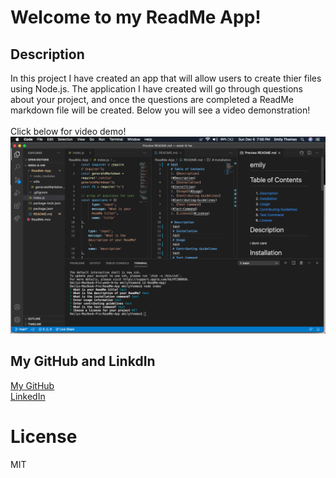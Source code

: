 # Welcome to my ReadMe App!
  ## Description
   In this project I have created an app that will allow users to create thier files using Node.js. The application I have created will go through questions about your project, and once the questions are completed a ReadMe markdown file will be created. Below you will see a video demonstration!
<br>
<br> Click below for video demo!
<br>
   [![Demonstration Video](assets/screenshot.png)](assets/ReadMe.mov)
   
   ## My GitHub and LinkdIn
   
 [My GitHub](https://ethomas22.github.io)
<br>
[LinkedIn](https://www.linkedin.com/in/emily-t-508ab7100/)

 # License 
   MIT
   
   
   
  
